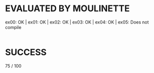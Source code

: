 # EVALUATED BY MOULINETTE
ex00: OK | ex01: OK | ex02: OK | ex03: OK | ex04: OK | ex05: Does not compile
<br /><br />

# SUCCESS
75 / 100
<br />
